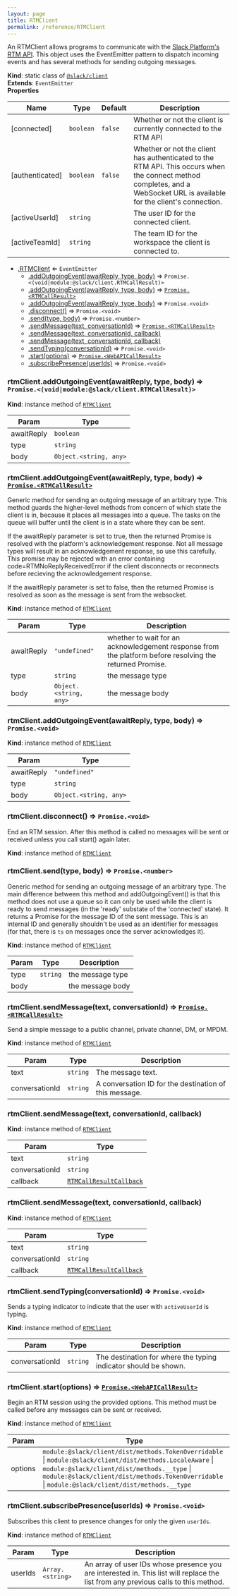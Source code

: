 ```yaml
---
layout: page
title: RTMClient
permalink: /reference/RTMClient
---
```

An RTMClient allows programs to communicate with the [Slack Platform's RTM API](https://api.slack.com/rtm).
This object uses the EventEmitter pattern to dispatch incoming events and has several methods for sending outgoing
messages.

**Kind**: static class of [<code>@slack/client</code>](#module_@slack/client)  
**Extends**: <code>EventEmitter</code>  
**Properties**

| Name | Type | Default | Description |
| --- | --- | --- | --- |
| [connected] | <code>boolean</code> | <code>false</code> | Whether or not the client is currently connected to the RTM API |
| [authenticated] | <code>boolean</code> | <code>false</code> | Whether or not the client has authenticated to the RTM API. This occurs when the connect method completes, and a WebSocket URL is available for the client's connection. |
| [activeUserId] | <code>string</code> |  | The user ID for the connected client. |
| [activeTeamId] | <code>string</code> |  | The team ID for the workspace the client is connected to. |


* [.RTMClient](#module_@slack/client.RTMClient) ⇐ <code>EventEmitter</code>
    * [.addOutgoingEvent(awaitReply, type, body)](#module_@slack/client.RTMClient+addOutgoingEvent) ⇒ <code>Promise.&lt;(void\|module:@slack/client.RTMCallResult)&gt;</code>
    * [.addOutgoingEvent(awaitReply, type, body)](#module_@slack/client.RTMClient+addOutgoingEvent) ⇒ [<code>Promise.&lt;RTMCallResult&gt;</code>](#module_@slack/client.RTMCallResult)
    * [.addOutgoingEvent(awaitReply, type, body)](#module_@slack/client.RTMClient+addOutgoingEvent) ⇒ <code>Promise.&lt;void&gt;</code>
    * [.disconnect()](#module_@slack/client.RTMClient+disconnect) ⇒ <code>Promise.&lt;void&gt;</code>
    * [.send(type, body)](#module_@slack/client.RTMClient+send) ⇒ <code>Promise.&lt;number&gt;</code>
    * [.sendMessage(text, conversationId)](#module_@slack/client.RTMClient+sendMessage) ⇒ [<code>Promise.&lt;RTMCallResult&gt;</code>](#module_@slack/client.RTMCallResult)
    * [.sendMessage(text, conversationId, callback)](#module_@slack/client.RTMClient+sendMessage)
    * [.sendMessage(text, conversationId, callback)](#module_@slack/client.RTMClient+sendMessage)
    * [.sendTyping(conversationId)](#module_@slack/client.RTMClient+sendTyping) ⇒ <code>Promise.&lt;void&gt;</code>
    * [.start(options)](#module_@slack/client.RTMClient+start) ⇒ [<code>Promise.&lt;WebAPICallResult&gt;</code>](#module_@slack/client.WebAPICallResult)
    * [.subscribePresence(userIds)](#module_@slack/client.RTMClient+subscribePresence) ⇒ <code>Promise.&lt;void&gt;</code>

<a name="module_@slack/client.RTMClient+addOutgoingEvent"></a>

### rtmClient.addOutgoingEvent(awaitReply, type, body) ⇒ <code>Promise.&lt;(void\|module:@slack/client.RTMCallResult)&gt;</code>
**Kind**: instance method of [<code>RTMClient</code>](#module_@slack/client.RTMClient)  

| Param | Type |
| --- | --- |
| awaitReply | <code>boolean</code> | 
| type | <code>string</code> | 
| body | <code>Object.&lt;string, any&gt;</code> | 

<a name="module_@slack/client.RTMClient+addOutgoingEvent"></a>

### rtmClient.addOutgoingEvent(awaitReply, type, body) ⇒ [<code>Promise.&lt;RTMCallResult&gt;</code>](#module_@slack/client.RTMCallResult)
Generic method for sending an outgoing message of an arbitrary type. This method guards the higher-level methods
from concern of which state the client is in, because it places all messages into a queue. The tasks on the queue
will buffer until the client is in a state where they can be sent.

If the awaitReply parameter is set to true, then the returned Promise is resolved with the platform's
acknowledgement response. Not all message types will result in an acknowledgement response, so use this carefully.
This promise may be rejected with an error containing code=RTMNoReplyReceivedError if the client disconnects or
reconnects before recieving the acknowledgement response.

If the awaitReply parameter is set to false, then the returned Promise is resolved as soon as the message is sent
from the websocket.

**Kind**: instance method of [<code>RTMClient</code>](#module_@slack/client.RTMClient)  

| Param | Type | Description |
| --- | --- | --- |
| awaitReply | <code>&quot;undefined&quot;</code> | whether to wait for an acknowledgement response from the platform before resolving the returned Promise. |
| type | <code>string</code> | the message type |
| body | <code>Object.&lt;string, any&gt;</code> | the message body |

<a name="module_@slack/client.RTMClient+addOutgoingEvent"></a>

### rtmClient.addOutgoingEvent(awaitReply, type, body) ⇒ <code>Promise.&lt;void&gt;</code>
**Kind**: instance method of [<code>RTMClient</code>](#module_@slack/client.RTMClient)  

| Param | Type |
| --- | --- |
| awaitReply | <code>&quot;undefined&quot;</code> | 
| type | <code>string</code> | 
| body | <code>Object.&lt;string, any&gt;</code> | 

<a name="module_@slack/client.RTMClient+disconnect"></a>

### rtmClient.disconnect() ⇒ <code>Promise.&lt;void&gt;</code>
End an RTM session. After this method is called no messages will be sent or received unless you call
start() again later.

**Kind**: instance method of [<code>RTMClient</code>](#module_@slack/client.RTMClient)  
<a name="module_@slack/client.RTMClient+send"></a>

### rtmClient.send(type, body) ⇒ <code>Promise.&lt;number&gt;</code>
Generic method for sending an outgoing message of an arbitrary type. The main difference between this method and
addOutgoingEvent() is that this method does not use a queue so it can only be used while the client is ready
to send messages (in the 'ready' substate of the 'connected' state). It returns a Promise for the message ID of the
sent message. This is an internal ID and generally shouldn't be used as an identifier for messages (for that,
there is `ts` on messages once the server acknowledges it).

**Kind**: instance method of [<code>RTMClient</code>](#module_@slack/client.RTMClient)  

| Param | Type | Description |
| --- | --- | --- |
| type | <code>string</code> | the message type |
| body |  | the message body |

<a name="module_@slack/client.RTMClient+sendMessage"></a>

### rtmClient.sendMessage(text, conversationId) ⇒ [<code>Promise.&lt;RTMCallResult&gt;</code>](#module_@slack/client.RTMCallResult)
Send a simple message to a public channel, private channel, DM, or MPDM.

**Kind**: instance method of [<code>RTMClient</code>](#module_@slack/client.RTMClient)  

| Param | Type | Description |
| --- | --- | --- |
| text | <code>string</code> | The message text. |
| conversationId | <code>string</code> | A conversation ID for the destination of this message. |

<a name="module_@slack/client.RTMClient+sendMessage"></a>

### rtmClient.sendMessage(text, conversationId, callback)
**Kind**: instance method of [<code>RTMClient</code>](#module_@slack/client.RTMClient)  

| Param | Type |
| --- | --- |
| text | <code>string</code> | 
| conversationId | <code>string</code> | 
| callback | [<code>RTMCallResultCallback</code>](#module_@slack/client.RTMCallResultCallback) | 

<a name="module_@slack/client.RTMClient+sendMessage"></a>

### rtmClient.sendMessage(text, conversationId, callback)
**Kind**: instance method of [<code>RTMClient</code>](#module_@slack/client.RTMClient)  

| Param | Type |
| --- | --- |
| text | <code>string</code> | 
| conversationId | <code>string</code> | 
| callback | [<code>RTMCallResultCallback</code>](#module_@slack/client.RTMCallResultCallback) | 

<a name="module_@slack/client.RTMClient+sendTyping"></a>

### rtmClient.sendTyping(conversationId) ⇒ <code>Promise.&lt;void&gt;</code>
Sends a typing indicator to indicate that the user with `activeUserId` is typing.

**Kind**: instance method of [<code>RTMClient</code>](#module_@slack/client.RTMClient)  

| Param | Type | Description |
| --- | --- | --- |
| conversationId | <code>string</code> | The destination for where the typing indicator should be shown. |

<a name="module_@slack/client.RTMClient+start"></a>

### rtmClient.start(options) ⇒ [<code>Promise.&lt;WebAPICallResult&gt;</code>](#module_@slack/client.WebAPICallResult)
Begin an RTM session using the provided options. This method must be called before any messages can
be sent or received.

**Kind**: instance method of [<code>RTMClient</code>](#module_@slack/client.RTMClient)  

| Param | Type |
| --- | --- |
| options | <code>module:@slack/client/dist/methods.TokenOverridable</code> \| <code>module:@slack/client/dist/methods.LocaleAware</code> \| <code>module:@slack/client/dist/methods.__type</code> \| <code>module:@slack/client/dist/methods.TokenOverridable</code> \| <code>module:@slack/client/dist/methods.__type</code> | 

<a name="module_@slack/client.RTMClient+subscribePresence"></a>

### rtmClient.subscribePresence(userIds) ⇒ <code>Promise.&lt;void&gt;</code>
Subscribes this client to presence changes for only the given `userIds`.

**Kind**: instance method of [<code>RTMClient</code>](#module_@slack/client.RTMClient)  

| Param | Type | Description |
| --- | --- | --- |
| userIds | <code>Array.&lt;string&gt;</code> | An array of user IDs whose presence you are interested in. This list will replace the list from any previous calls to this method. |

